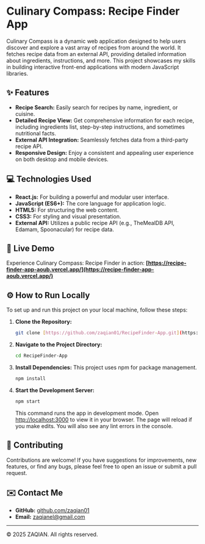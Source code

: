 # Culinary Compass: Recipe Finder App

Culinary Compass is a dynamic web application designed to help users discover and explore a vast array of recipes from around the world. It fetches recipe data from an external API, providing detailed information about ingredients, instructions, and more. This project showcases my skills in building interactive front-end applications with modern JavaScript libraries.

## ✨ Features

* **Recipe Search:** Easily search for recipes by name, ingredient, or cuisine.
* **Detailed Recipe View:** Get comprehensive information for each recipe, including ingredients list, step-by-step instructions, and sometimes nutritional facts.
* **External API Integration:** Seamlessly fetches data from a third-party recipe API.
* **Responsive Design:** Enjoy a consistent and appealing user experience on both desktop and mobile devices.

## 💻 Technologies Used

* **React.js:** For building a powerful and modular user interface.
* **JavaScript (ES6+):** The core language for application logic.
* **HTML5:** For structuring the web content.
* **CSS3:** For styling and visual presentation.
* **External API:** Utilizes a public recipe API (e.g., TheMealDB API, Edamam, Spoonacular) for recipe data.

## 🚀 Live Demo

Experience Culinary Compass: Recipe Finder in action:
**[https://recipe-finder-app-aoub.vercel.app/](https://recipe-finder-app-aoub.vercel.app/)**

## ⚙️ How to Run Locally

To set up and run this project on your local machine, follow these steps:

1.  **Clone the Repository:**
    ```bash
    git clone [https://github.com/zaqian01/RecipeFinder-App.git](https://github.com/zaqian01/RecipeFinder-App.git)
    ```
2.  **Navigate to the Project Directory:**
    ```bash
    cd RecipeFinder-App
    ```
3.  **Install Dependencies:**
    This project uses npm for package management.
    ```bash
    npm install
    ```
4.  **Start the Development Server:**
    ```bash
    npm start
    ```
    This command runs the app in development mode.
    Open [http://localhost:3000](http://localhost:3000) to view it in your browser.
    The page will reload if you make edits. You will also see any lint errors in the console.

## 🤝 Contributing

Contributions are welcome! If you have suggestions for improvements, new features, or find any bugs, please feel free to open an issue or submit a pull request.

## ✉️ Contact Me

* **GitHub:** [github.com/zaqian01](https://github.com/zaqian01)
* **Email:** [zaqianel@gmail.com](mailto:zaqianel@gmail.com)

---

© 2025 ZAQIAN. All rights reserved.
